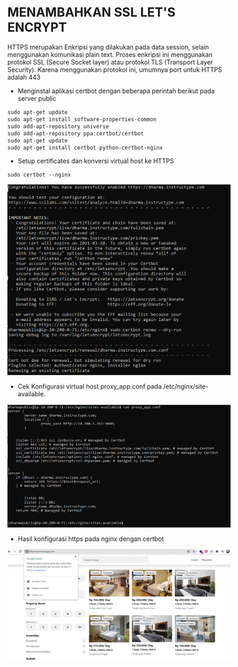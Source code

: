 # MENAMBAHKAN SSL LET'S ENCRYPT
HTTPS merupakan Enkripsi yang dilakukan pada data session, selain menggunakan komunikasi plain text. Proses enkripsi ini menggunakan protokol SSL (Secure Socket layer) atau protokol TLS (Transport Layer Security). Karena menggunakan protokol ini, umumnya port untuk HTTPS adalah 443

- Menginstal aplikasi certbot dengan beberapa perintah berikut pada server public

```
sudo apt-get update
sudo apt-get install software-properties-common
sudo add-apt-repository universe
sudo add-apt-repository ppa:certbot/certbot
sudo apt-get update
sudo apt-get install certbot python-certbot-nginx
```

- Setup certificates dan konversi virtual host ke HTTPS

```
sudo certbot --nginx
```

![text](./asset/1.png)

- Cek Konfigurasi virtual host proxy_app.conf pada /etc/nginx/site-available.

![text](./asset/2.png)

- Hasil konfigurasi https pada nginx dengan certbot

![text](./asset/3.png)